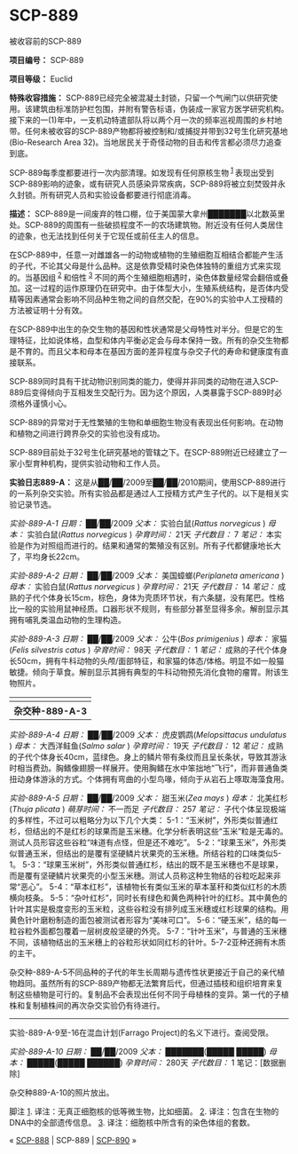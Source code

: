 # SCP-889
                        




被收容前的SCP-889



**项目编号：** SCP-889

**项目等级：** Euclid

**特殊收容措施：** SCP-889已经完全被混凝土封锁，只留一个气闸门以供研究使用。该建筑由标准防护栏包围，并附有警告标语，伪装成一家官方医学研究机构。接下来的一(1)年中，一支机动特遣部队将以两个月一次的频率巡视周围的乡村地带。任何未被收容的SCP-889产物都将被控制和/或捕捉并带到32号生化研究基地(Bio-Research Area 32)。当地居民关于奇怪动物的目击和传言都必须尽力追查到底。

SCP-889每季度都要进行一次内部清理。如发现有任何原核生物<sup class='footnoteref'>
 <a shape='rect' class='footnoteref' id='footnoteref-1' href='javascript:;' onclick='WIKIDOT.page.utils.scrollToReference(&apos;footnote-1&apos;)'>1</a>
</sup>表现出受到SCP-889影响的迹象，或有研究人员感染异常疾病，SCP-889将被立刻焚毁并永久封锁。所有研究人员和实验设备都要进行彻底消毒。

**描述：** SCP-889是一间废弃的牲口棚，位于美国蒙大拿州███████以北数英里处。SCP-889的周围有一些破损程度不一的农场建筑物。附近没有任何人类居住的迹象，也无法找到任何关于它现任或前任主人的信息。

在SCP-889中，任意一对雌雄各一的动物或植物的生殖细胞互相结合都能产生活的子代，不论其父母是什么品种。这是依靠受精时染色体独特的重组方式来实现的。当基因组<sup class='footnoteref'>
 <a shape='rect' class='footnoteref' id='footnoteref-2' href='javascript:;' onclick='WIKIDOT.page.utils.scrollToReference(&apos;footnote-2&apos;)'>2</a>
</sup>和倍性<sup class='footnoteref'>
 <a shape='rect' class='footnoteref' id='footnoteref-3' href='javascript:;' onclick='WIKIDOT.page.utils.scrollToReference(&apos;footnote-3&apos;)'>3</a>
</sup>不同的两个生殖细胞相遇时，染色体数量经常会翻倍或叠加。这一过程的运作原理仍在研究中。由于体型大小，生殖系统结构，是否体内受精等因素通常会影响不同品种生物之间的自然交配，在90%的实验中人工授精的方法被证明十分有效。

在SCP-889中出生的杂交生物的基因和性状通常是父母特性对半分。但是它的生理特征，比如说体格，血型和体内平衡必定会与母本保持一致。所有的杂交生物都是不育的。而且父本和母本在基因方面的差异程度与杂交子代的寿命和健康度有直接联系。

SCP-889同时具有干扰动物识别同类的能力，使得并非同类的动物在进入SCP-889后变得倾向于互相发生交配行为。因为这个原因，人类暴露于SCP-889时必须格外谨慎小心。

SCP-889的异常对于无性繁殖的生物和单细胞生物没有表现出任何影响。在动物和植物之间进行跨界杂交的实验也没有成功。

SCP-889目前处于32号生化研究基地的管辖之下。在SCP-889附近已经建立了一家小型育种机构，提供实验动物和工作人员。

**实验日志889-A：** 这是从██/██/2009至██/██/2010期间，使用SCP-889进行的一系列杂交实验。所有实验品都是通过人工授精方式产生子代的。以下是相关实验记录节选。

*实验-889-A-1* 
*日期：* ██/██/2009
*父本：* 实验白鼠(*Rattus norvegicus* )
*母本：* 实验白鼠(*Rattus norvegicus* )
*孕育时间：* 21天
*子代数目：* 7
*笔记：* 本实验是作为对照组而进行的。结果和通常的繁殖没有区别。所有子代都健康地长大了，平均身长22cm。

*实验-889-A-2* 
*日期：* ██/██/2009
*父本：* 美国蟑螂(*Periplaneta americana* )
*母本：* 实验白鼠(*Rattus norvegicus* )
*孕育时间：* 21天
*子代数目：* 14
*笔记：* 成熟的子代个体身长15cm，棕色，身体为壳质环节状，有六条腿，没有尾巴。性格比一般的实验用鼠神经质。口器形状不规则，有些部分甚至显得多余。解剖显示其拥有哺乳类温血动物的生理构造。

*实验-889-A-3* 
*日期：* ██/██/2009
*父本：* 公牛(*Bos primigenius* )
*母本：* 家猫(*Felis silvestris catus* )
*孕育时间：* 98天
*子代数目：* 1
*笔记：* 成熟的子代个体身长50cm，拥有牛科动物的头颅/面部特征，和家猫的体态/体格。明显不如一般猫敏捷。倾向于草食。解剖显示其拥有典型的牛科动物预先消化食物的瘤胃。附该生物照片。


<table class='wiki-content-table'>
 <tr>
  <td colspan='1'
      rowspan='1' />
 </tr>
 <tr>
  <th colspan='1' rowspan='1'>&#26434;&#20132;&#31181;-889-A-3</th>
 </tr>
</table>

*实验-889-A-4* 
*日期：* ██/██/2009
*父本：* 虎皮鹦鹉(*Melopsittacus undulatus* )
*母本：* 大西洋鲑鱼(*Salmo salar* )
*孕育时间：* 19天
*子代数目：* 12
*笔记：* 成熟的子代个体身长40cm，蓝绿色。身上的鳞片带有条纹而且呈长条状，导致其游泳时相当费劲。胸鳍像翅膀一样展开。使用胸鳍在水中笨拙地“飞行”，而非普通鱼类扭动身体游泳的方式。个体拥有弯曲的小型鸟喙，倾向于从岩石上啄取海藻食用。

*实验-889-A-5* 
*日期：* ██/██/2009
*父本：* 甜玉米(*Zea mays* )
*母本：* 北美红杉(*Thuja plicata* )
*萌芽时间：* 不一而足
*子代数目：* 257
*笔记：* 子代个体呈现极端的多样性，不过可以粗略分为以下几个大类：
5-1：“玉米树”，外形类似普通红杉，但结出的不是红杉的球果而是玉米穗。化学分析表明这些“玉米”粒是无毒的。测试人员形容这些谷粒“味道有点怪，但是还不难吃”。
5-2：“球果玉米”，外形类似普通玉米，但结出的是覆有坚硬鳞片状果壳的玉米穗。所结谷粒的口味类似5-1。
5-3：“球果玉米树”，外形类似普通红杉，结出的既不是玉米穗也不是球果，而是覆有坚硬鳞片状果壳的小型玉米穗。测试人员称这种生物结的谷粒吃起来非常“恶心”。
5-4：“草本红杉”，该植物长有类似玉米的草本茎秆和类似红杉的木质横向枝条。
5-5：“杂叶红杉”，同时长有绿色和黄色两种针叶的红杉。其中黄色的针叶其实是极度变形的玉米粒，这些谷粒没有排列成玉米穗或红杉球果的结构。用黄色针叶磨粉制造的面包被测试者形容为“美味可口”。
5-6：“硬玉米”，结的每一粒谷粒外面都包覆着一层树皮般坚硬的外壳。
5-7：“针叶玉米”，与普通的玉米穗不同，该植物结出的玉米穗上的谷粒形状如同红杉的针叶。5-7-2亚种还拥有木质的主干。

杂交种-889-A-5不同品种的子代的年生长周期与遗传性状更接近于自己的亲代植物趋同。虽然所有的SCP-889产物都无法繁育后代，但通过插枝和组织培育来复制这些植物是可行的。复制品不会表现出任何不同于母植株的变异。第一代的子植株和复制植株间的再次杂交实验仍有待进行。


---

实验-889-A-9至-16在混血计划(Farrago Project)的名义下进行。查阅受限。

*实验-889-A-10* 
*日期：* ██/██/2009
*父本：* ███████(█████ █████)
*母本：* █████(█████ ██████)
*孕育时间：* 280天
*子代数目：* 1
笔记：[数据删除]



杂交种889-A-10的照片放出。




脚注
<a shape='rect' href='javascript:;' onclick='WIKIDOT.page.utils.scrollToReference(&apos;footnoteref-1&apos;)'>1</a>. 译注：无真正细胞核的低等微生物，比如细菌。
<a shape='rect' href='javascript:;' onclick='WIKIDOT.page.utils.scrollToReference(&apos;footnoteref-2&apos;)'>2</a>. 译注：包含在生物的DNA中的全部遗传信息。
<a shape='rect' href='javascript:;' onclick='WIKIDOT.page.utils.scrollToReference(&apos;footnoteref-3&apos;)'>3</a>. 译注：细胞核中所含有的染色体组的套数。



« <a shape='rect' class='newpage' href='/scp-888'>SCP-888</a> | SCP-889 | [SCP-890](/scp-890) »





                    